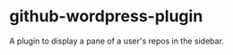 github-wordpress-plugin
=======================

A plugin to display a pane of a user's repos in the sidebar.